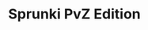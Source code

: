 ---
slug: sprunki-pvz-edition
title: Sprunki PvZ Edition
description: "Sprunki PvZ Edition is an exciting online game. Play for free directly in your browser!"
icon: /images/popular_mods/Sprunki PvZ Edition.png
url: https://wowtbc.net/sprunkin/sprunki-pvz/index.html
previewImage: /images/popular_mods/Sprunki PvZ Edition.png
type: popular mods

# SEO配置
seo:
  title: "Sprunki PvZ Edition - Play Free Online Game | Fun Browser Games"
  description: "Sprunki PvZ Edition - Play this fun online game for free in your browser. No download required!"
  ogImage: "/images/popular_mods/Sprunki PvZ Edition.png"
  keywords: "sprunki-pvz-edition, online game, browser game, free game, popular mods game, play online"

videoUrls:
  - https://www.youtube.com/embed/example1
  - https://www.youtube.com/embed/example2

whyPlay:
  title: "Why Play Sprunki PvZ Edition?"
  items:
    - "Immersive Gameplay: Sprunki PvZ Edition offers an engaging and immersive gaming experience that will keep you entertained for hours"
    - "Challenging Levels: Test your skills with increasingly difficult challenges and obstacles"
    - "Beautiful Graphics: Enjoy stunning visuals and smooth animations that bring the game world to life"
    - "Regular Updates: New content and features are added regularly to keep the game fresh and exciting"
    - "Free to Play: Experience all the fun without spending a penny"
    - "Community Features: Connect with other players, share strategies, and compete for high scores"
    - "Cross-Platform: Play on any device with a web browser, no downloads required"

features:
  title: "Key Features of Sprunki PvZ Edition"
  image: "/images/popular_mods/Sprunki PvZ Edition.png"
  items:
    - "Intuitive Controls: Easy to learn controls make Sprunki PvZ Edition accessible for players of all skill levels"
    - "Multiple Game Modes: Enjoy various gameplay options that provide different challenges and experiences"
    - "Character Customization: Personalize your gaming experience with unique characters and items"
    - "Achievement System: Complete special tasks to earn rewards and recognition"
    - "Leaderboards: Compete with players worldwide and see who can achieve the highest scores"

characteristics:
  title: "Game Characteristics"
  image: "/images/popular_mods/Sprunki PvZ Edition.png"
  items:
    - "Genre: Popular mods game with elements of strategy and skill"
    - "Difficulty: Suitable for both casual gamers and those seeking a challenge"
    - "Play Time: Quick sessions or extended gameplay, depending on your preference"
    - "Art Style: Vibrant and engaging visuals that enhance the gaming experience"
    - "Sound Design: Immersive audio that complements the gameplay perfectly"

info: "Sprunki PvZ Edition is an exciting online game that offers players a unique and engaging gaming experience. With its intuitive controls, stunning visuals, and challenging gameplay, Sprunki PvZ Edition provides hours of entertainment for players of all ages and skill levels. Whether you're looking for a quick gaming session during a break or an extended play session, Sprunki PvZ Edition delivers an immersive experience that will keep you coming back for more. The game features multiple levels of increasing difficulty, ensuring that players are constantly challenged as they progress. With regular updates adding new content and features, Sprunki PvZ Edition remains fresh and exciting, providing endless entertainment options for its growing community of players."

howToPlayIntro: "Welcome to Sprunki PvZ Edition! This guide will walk you through the basics and help you master the game. Whether you're a beginner or looking to improve your skills, these tips and instructions will enhance your gaming experience."

howToPlaySteps:
  - title: "Getting Started"
    description: "Begin your Sprunki PvZ Edition adventure by familiarizing yourself with the controls. Use your keyboard or mouse to navigate through the game interface. The tutorial will guide you through the basic mechanics and help you understand the objectives."
  - title: "Understanding the Objectives"
    description: "In Sprunki PvZ Edition, your main goal is to progress through levels by completing specific objectives. Each level presents unique challenges that require different strategies and approaches."
  - title: "Mastering the Controls"
    description: "Practice using the controls to improve your precision and reaction time. Sprunki PvZ Edition requires quick reflexes and strategic thinking to overcome obstacles and defeat opponents."
  - title: "Utilizing Power-ups"
    description: "Collect power-ups throughout the game to enhance your abilities and overcome difficult challenges. Each power-up offers unique advantages that can be crucial for success."
  - title: "Developing Strategies"
    description: "As you progress in Sprunki PvZ Edition, develop effective strategies for different scenarios. Analyze patterns, anticipate challenges, and adapt your approach to maximize your performance."

faq:
  title: "Frequently Asked Questions about Sprunki PvZ Edition"
  items:
    - question: "Is Sprunki PvZ Edition free to play?"
      answer: "Yes, Sprunki PvZ Edition is completely free to play directly in your web browser. No downloads or purchases are required to enjoy the full game experience."
    - question: "Can I play Sprunki PvZ Edition on mobile devices?"
      answer: "Yes, Sprunki PvZ Edition is optimized for both desktop and mobile play. You can enjoy the game on any device with a web browser and internet connection."
    - question: "Are there any in-game purchases?"
      answer: "While Sprunki PvZ Edition is free to play, there may be optional in-game purchases available for cosmetic items or additional features that don't affect core gameplay."
    - question: "How often is Sprunki PvZ Edition updated?"
      answer: "The developers regularly update Sprunki PvZ Edition with new content, features, and improvements based on player feedback and game performance."
    - question: "Can I play Sprunki PvZ Edition offline?"
      answer: "Currently, Sprunki PvZ Edition requires an internet connection to play as it's a browser-based online game."
    - question: "Is Sprunki PvZ Edition suitable for children?"
      answer: "Yes, Sprunki PvZ Edition is designed to be family-friendly and suitable for players of all ages."
    - question: "How do I report bugs or issues?"
      answer: "If you encounter any problems while playing Sprunki PvZ Edition, you can report them through the game's support page or contact the developers directly through their website."
    - question: "Still Have Questions?"
      answer: "If you have additional questions about Sprunki PvZ Edition that aren't covered in this FAQ, please visit our support center or contact our customer service team for assistance."
---